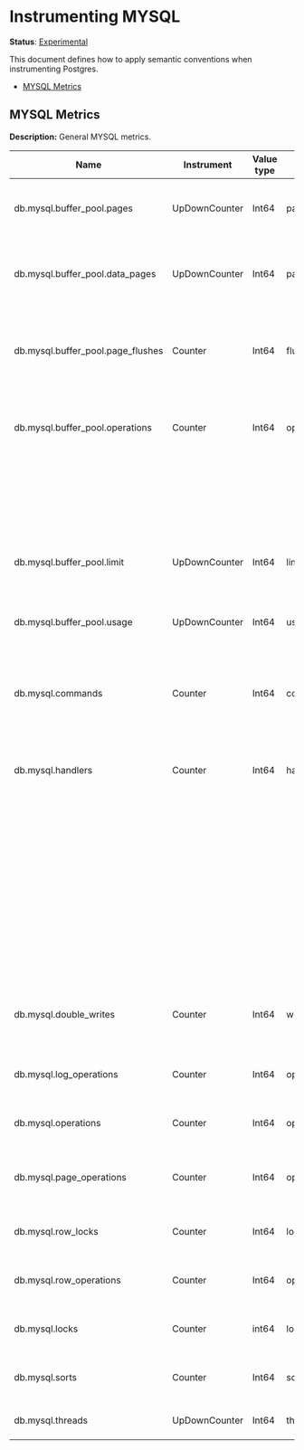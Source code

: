 # Instrumenting MYSQL

**Status**: [Experimental](../../../document-status.md)

This document defines how to apply semantic conventions when instrumenting Postgres.

<!-- toc -->

- [MYSQL Metrics](#mysql-metrics)

<!-- tocstop -->

## MYSQL Metrics

**Description:** General MYSQL metrics.

| Name                                | Instrument    | Value type | Unit       | Unit ([UCUM](../README.md#instrument-units)) | Description                         | Attribute Key | Attribute Values |
|-------------------------------------| ------------- | ---------- | ---------- | -------------------------------------------- | ----------------------------------- | ------------- | ---------------- |
| db.mysql.buffer_pool.pages          | UpDownCounter | Int64      | pages      | `{pages}`  | The number of pages in the InnoDB buffer pool. | `buffer_pool_pages` | `data`, `free`, `misc`            |
| db.mysql.buffer_pool.data_pages     | UpDownCounter | Int64      | pages      | `{pages} ` | The number of data pages in the InnoDB buffer pool. | `buffer_pool_data` | `dirty`, `clean`              |
| db.mysql.buffer_pool.page_flushes   | Counter       | Int64      | flushes    | `{flushes}` | The number of requests to flush pages from the InnoDB buffer pool. | |               |
| db.mysql.buffer_pool.operations     | Counter       | Int64      | operations | `{operations}` | The number of operations on the InnoDB buffer pool. | `buffer_pool_operations` | The buffer pool operations types. |
|                                     |               |            |            |              |                                                   |           | `read_ahead_rnd`, `read_ahead`, `read_ahead_evicted`, `read_requests`, `reads`, `wait_free`, `write_requests` |
| db.mysql.buffer_pool.limit          | UpDownCounter | Int64      | limit      | `{limit}`  | The configured size of the InnoDB buffer pool. | | 
| db.mysql.buffer_pool.usage          | UpDownCounter | Int64      | usage      | `{usage}`  | The number of bytes in the InnoDB buffer pool. | `buffer_pool_data` | `dirty`, `clean` |
| db.mysql.commands                   | Counter       | Int64      | commands   | `{commands}` | The number of times each type of command has been executed. | `command` | `execute`, `close`, `fetch`, `prepare`, `reset`, `send_long_data` |
| db.mysql.handlers                   | Counter       | Int64      | handlers   | `{handlers}` | The number of requests to various MySQL handlers. | `handler` | The handler types |
|                                     |               |            |            |              |                                                   |           | `ommit`, `delete`, `discover`, `external_lock`, `mrr_init`, `prepare`, `read_first`, `read_key`, `read_last`, `read_next`, `read_prev`, `read_rnd`, `read_rnd_next`, `rollback`, `savepoint`, `savepoint_rollback`, `update`, `write` |
| db.mysql.double_writes              | Counter       | Int64      | writes     | `writes` | The number of writes to the InnoDB doublewrite buffer. | `double_writes` | `pages_written`, `writes` |
| db.mysql.log_operations             | Counter       | Int64      | operations | `{operations}` | The number of InnoDB log operations. | `log_operations` | `waits`, `write_requests`, `writes` |
| db.mysql.operations                 | Counter       | Int64      | operations | `{operations}` | The number of InnoDB operations. | `operations` | `fsyncs`, `reads`, `writes` |
| db.mysql.page_operations            | Counter       | Int64      | operations | `{operations}` | The number of InnoDB page operations. | `page_operations` | `created`, `read`, `written` | 
| db.mysql.row_locks                  | Counter       | Int64      | locks      | `{locks}`      | The number of InnoDB row locks. | `row_locks` | `waits`, `time` |
| db.mysql.row_operations             | Counter       | Int64      | operations | `{operations}` | The number of InnoDB row operations. | `row_operations` | `deleted`, `inserted`, `read`, `updated` |
| db.mysql.locks                      | Counter       | int64      | locks      | `{locks}`      | The number of MySQL locks. | `locks` | `immediate`, `waited` |
| db.mysql.sorts                      | Counter       | Int64      | sorts      | `{sorts}`      | The number of MySQL sorts. | `sorts` | `merge_passes`, `range`, `rows`, `scan` |
| db.mysql.threads                    | UpDownCounter | Int64      | threads    | `{threads}`    | The state of MySQL threads. | `threads` | `cached`, `connected`, `created`, `running` |